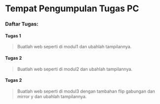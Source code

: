 # Tempat Pengumpulan Tugas PC

### Daftar Tugas:

#### Tugas 1 
> Buatlah web seperti di modul1 dan ubahlah tampilannya.

#### Tugas 2
> Buatlah web seperti di modul2 dan ubahlah tampilannya.

#### Tugas 2
> Buatlah web seperti di modul3 dengan tambahan flip gabungan dan mirror y dan ubahlah tampilannya.
